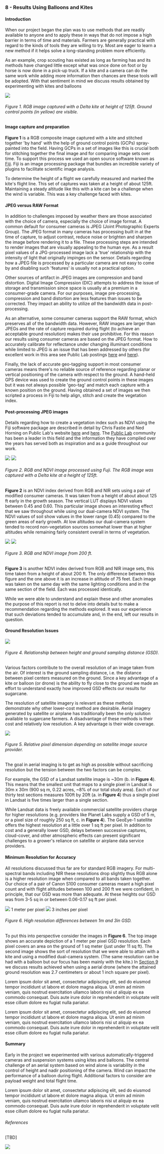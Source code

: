 ### 8 - Results Using Balloons and Kites

#### Introduction

When our project began the plan was to use methods that are readily available to anyone and to apply these in 
ways that do not impose a high barrier in terms of time and materials. Farmers are generally practical with regard to the 
kinds of tools they are willing to try. Most are eager to learn a new method if it helps solve 
a long-standing problem more efficiently. 

As an example, crop scouting has existed as long as farming has and its methods 
have changed little except what was once done on foot or by horse is now done in a pick-up truck. If a kite and a camera 
can do the same work while adding more information then chances are these tools will be adopted. With that sentiment in 
mind we discuss results obtained by experimenting with kites and balloons

![](img/kite_image_rgb.png)
###### Figure 1. RGB image captured with a Delta kite at height of 125ft. Ground control points (in yellow) are visible.

#### Image capture and preparation

__Figure 1__ is a RGB composite image captured with a kite and stitched together 'by hand' with the help of ground control points (GCPs) 
spray-painted into the field. Having GCPs in a set of images like this is crucial both for stitching together the final 
image and for comparing image sets over time. To support this process we used an open source software known as 
[Fiji](https://fiji.sc/). Fiji is an image processing package that bundles an incredible variety of plugins to facilitate 
scientific image analysis.  

To determine the height of a flight we carefully measured and marked the kite's flight line. This set of 
captures was taken at a height of about 125ft. Maintaining a steady altitude like this with a kite can be a challenge when the 
wind is variable. This was a key challenge faced with kites. 

#### JPEG versus RAW Format

In addition to challenges imposed by weather there are those associated with the choice of camera, especially the choice of 
image format. A common default for consumer cameras is JPEG (Joint Photographic Experts Group). The JPEG format in many cameras 
has processing built in at the time of capture, to adjust contrast, reduce noise or brighten and sharpen the image before 
rendering it to a file. These processing steps are intended to render images that are visually appealing 
to the human eye. As a result pixel values of a JPG-processed image lack a 'true' relationship with the intensity of light 
that originally impinges on the sensor. Details regarding how a JPEG file is processed by a particular camera are not easy 
to come by and disabling such 'features' is usually not a practical option.

Other sources of artifact in JPEG images are compression and band distortion. Digital Image 
Compression (DIC) attempts to address the issue of storage and transmission since space is usually at a premium in a consumer-grade 
camera. For our purposes, image pre-processing, compression and band distortion are less features than issues to be corrected. 
They impact an ability to utilize _all_ the bandwidth data in post-processing.

As an alternative, some consumer cameras support the RAW format, which preserves all of the bandwidth data. However, RAW images are larger 
than JPEGs and the rate of capture required during flight (to achieve an acceptable ground resolution) makes their
use prohibitive. For this reason our results using consumer cameras are based on the JPEG format. How to accurately calibrate for reflectance 
under changing illuminant conditions while limited to JPEG is an issue that has been addressed by others (for excellent
work in this area see Public Lab postings [here](https://publiclab.org/notes/nedhorning/07-10-2014/using-a-raw-image-to-calibrate-a-jpeg-image)
and [here](https://publiclab.org/notes/nedhorning/06-30-2015/automating-ndvi-calibration)). 

Finally, the lack of accurate geo-tagging support in most consumer cameras means there's no reliable source of reference regarding planar or 
vertical positioning of the camera with respect to the ground. A hand-held GPS device was used to create the ground
control points in these images but it was not always possible 'geo-tag' and match each capture with a known position 
on the ground. Having obtained a set of images we then scripted a process in Fiji to help align, stitch and create the vegetation index.  
   
#### Post-processing JPEG images
Details regarding how to create a vegetation index such as NDVI using the Fiji software package are described in detail by Chris Fastie
and Ned Horning on Public Lab's website [here](https://publiclab.org/wiki/photo-monitoring-plugin) and 
[here](https://publiclab.org/notes/nedhorning/5-31-2012/registering-and-processing-photos-acquired-two-cameras). 
The [Public Lab](https://publiclab.org/) community has been a leader in this field and the information they have compiled 
over the years has served both as inspiration and as a guide throughout our work. 

![](img/2016_0513_122_rgb.jpg)
![](img/2016_0513_122_ndvi.jpg)
###### Figure 2. RGB and NDVI image processed using Fuji. The RGB image was captured with a Delta kite at a height of 125ft.
__Figure 2__ is an NDVI index derived from RGB and NIR sets using a pair of modified consumer cameras. It was taken 
from a height of about about 125 ft early in the growth season. The vertical LUT displays NDVI values between 0.45 and 0.60. 
This particular image shows an interesting effect that we saw throughout while using our dual-camera NDVI system. The NDVI 
values of soil show values in the lower range (0.45) compared to the green areas of early 
growth. At low altitudes our dual-camera system tended to record non-vegetation sources somewhat lower than at higher altitudes 
while remaining fairly consistent overall in terms of vegetation.  

![](img/2016_0513_141_rgb.jpg)
![](img/2016_0513_141_ndvi_color.jpg)
###### Figure 3. RGB and NDVI image from 200 ft.
__Figure 3__ is another NDVI index derived from RGB and NIR image sets, this time taken from a height of about 
200 ft. The only difference between this figure and the one above it is an increase in altitude of 75 feet. 
Each image was taken on the same day with the same lighting conditions and in the same section of the field. Each was processed identically.    

While we were able to understand and explain these and other anomalies the purpose of this report is not to delve into details but
to make a recommendation regarding the methods explored. It was our experience that such deviations tended to accumulate and, 
in the end, left our results in question. 

#### Ground Resolution Issues

![](img/gsd.png)
###### Figure 4. Relationship between height and ground sampling distance (GSD).

Various factors contribute to the overall resolution of an image taken from the air. Of interest is the ground sampling 
distance, i.e. the distance between pixel centers measured on the ground. Since a key advantage of a kite or balloon (or drone) 
is the ability to fly close to the ground we made an effort to understand exactly how improved GSD effects our results for sugarcane. 

The resolution of satellite imagery is relevant as these methods demonstrate why other lower-cost method 
are desirable. Aerial imagery generated by satellite or airplane has traditionally been the only solution available to 
sugarcane farmers. A disadvantage of these methods is their cost and relatively low resolution. A key advantage is their wide coverage.

![](img/pixel-sizes.png)
###### Figure 5. Relative pixel dimension depending on satellite image source provider.

The goal in aerial imaging is to get as high as possible without sacrificing resolution but the tension between the two factors can be complex.

For example, the GSD of a Landsat satellite image is ~30m (b. in __Figure 4__). This means that the smallest unit that 
maps to a single pixel in Landsat is 30m x 30m (900 sq m, 0.22 acres, ~8% of our total study area). Each of 
our thirty test sections measures 100ft by 20ft (a. in __Figure 4__) thus a single pixel in Landsat is five times larger 
than a single section. 

While Landsat data is freely available commercial satellite providers charge for higher resolutions (e.g. providers 
like Planet Labs supply a GSD of 5 m, or a pixel size of roughly 250 sq ft, c. in __Figure 4__). The GeoEye-1 satellite 
offers the highest resolution at a little over 1 sq ft per pixel. In addition to cost and a generally lower GSD, delays between successive captures, cloud-cover, and other atmospheric 
effects can present significant challenges to a grower's reliance on satellite or airplane data service providers. 

#### Minimum Resolution for Accuracy

All resolutions discussed thus far are for standard RGB imagery. For multi-spectral bands including NIR 
these resolutions drop slightly thus RGB alone is a higher resolution image when compared to all bands 
taken together. Our choice of a pair of Canon S100 consumer cameras meant a high pixel count and with flight altitudes 
between 100 and 200 ft we were confident, in principle, that our GSD was more than adequate. At these heights our GSD 
was from 3-5 sq in or between 0.06-0.17 sq ft per pixel.

![](img/1m-resolution.png)
1 meter per pixel
![](img/3in-resolution.png)
3 inches per pixel
###### Figure 6. High resolution differences between 1m and 3in GSD.

To put this into perspective consider the images in __Figure 6__. The top image shows an accurate depiction of a 1 meter
per pixel GSD resolution. Each pixel covers an area on the ground of 1 sq meter (just under 11 sq ft). The second image 
shows the sort of resolution that we were able to attain with a kite and using a modified dual-camera system. (The same resolution can be
had with a balloon but our focus has been mainly with the kite.) In [Section 9](study_results_drones.md) we discuss results 
achieved when using a aerial drone (where the attained ground resolution was 2.7 centimeters or about 1 inch square per pixel).

Lorem ipsum dolor sit amet, consectetur adipiscing elit, sed do eiusmod tempor incididunt ut labore et dolore magna aliqua. Ut enim ad minim veniam, quis nostrud exercitation ullamco laboris nisi ut aliquip ex ea commodo consequat. Duis aute irure dolor in reprehenderit in voluptate velit esse cillum dolore eu fugiat nulla pariatur.

Lorem ipsum dolor sit amet, consectetur adipiscing elit, sed do eiusmod tempor incididunt ut labore et dolore magna aliqua. Ut enim ad minim veniam, quis nostrud exercitation ullamco laboris nisi ut aliquip ex ea commodo consequat. Duis aute irure dolor in reprehenderit in voluptate velit esse cillum dolore eu fugiat nulla pariatur.

#### Summary

Early in the project we experimented with various automatically-triggered cameras and suspension systems 
using kites and balloons. The central challenge of an aerial system based on wind alone is variability in the 
control of height and nadir positioning of the camera. Wind can impact the performance of a balloon during flight. 
Additional factors to consider are payload weight and total flight time. 

Lorem ipsum dolor sit amet, consectetur adipiscing elit, sed do eiusmod tempor incididunt ut labore et dolore magna aliqua. Ut enim ad minim veniam, quis nostrud exercitation ullamco laboris nisi ut aliquip ex ea commodo consequat. Duis aute irure dolor in reprehenderit in voluptate velit esse cillum dolore eu fugiat nulla pariatur.

###### References

[TBD]

![](img/farmera.png) 